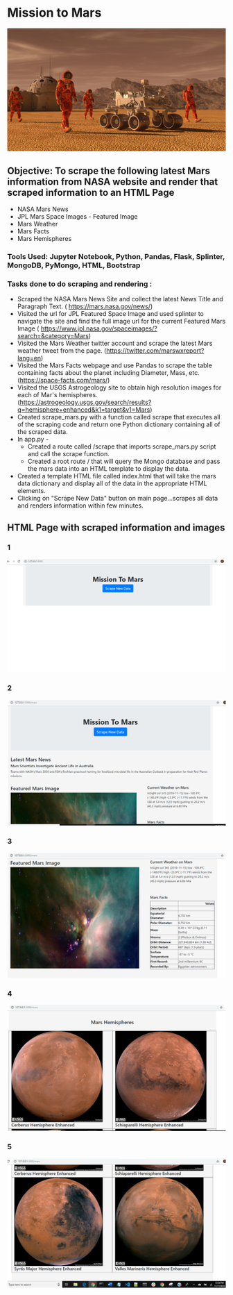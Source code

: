 # Mission to Mars

![Mars_Image](Images/mission_to_mars.png)

## Objective: To scrape the following latest Mars information from NASA website and render that scraped information to an HTML Page

  - NASA Mars News
  - JPL Mars Space Images - Featured Image
  - Mars Weather
  - Mars Facts
  - Mars Hemispheres

### Tools Used: Jupyter Notebook, Python, Pandas, Flask, Splinter, MongoDB, PyMongo, HTML, Bootstrap

### Tasks done to do scraping and rendering :
- Scraped the NASA Mars News Site and collect the latest News Title and Paragraph Text. ( https://mars.nasa.gov/news/) 
- Visited the url for JPL Featured Space Image and used splinter to navigate the site and find the full image url for the current Featured Mars Image ( https://www.jpl.nasa.gov/spaceimages/?search=&category=Mars)
- Visited the Mars Weather twitter account and scrape the latest Mars weather tweet from the page. (https://twitter.com/marswxreport?lang=en)
- Visited the Mars Facts webpage and use Pandas to scrape the table containing facts about the planet including Diameter, Mass, etc. (https://space-facts.com/mars/)
- Visited the USGS Astrogeology site to obtain high resolution images for each of Mar's hemispheres.(https://astrogeology.usgs.gov/search/results?q=hemisphere+enhanced&k1=target&v1=Mars)
- Created scrape_mars.py with a function called scrape that executes all of the scraping code and return one Python dictionary containing all of the scraped data.
- In app.py -
   - Created a route called /scrape that imports scrape_mars.py script and call the scrape function.
   - Created a root route / that will query the Mongo database and pass the mars data into an HTML template to display the data.
- Created a template HTML file called index.html that will take the mars data dictionary and display all of the data in the appropriate HTML elements. 
- Clicking on "Scrape New Data" button on main page...scrapes all data and renders information within few minutes.

## HTML Page with scraped information and images

### 1 
![html1](Mission_to_Mars/Screenshots/MainPage.PNG)
### 2
![scraped1](Mission_to_Mars/Screenshots/ScrapedPage1.PNG)
### 3
![scraped2](Mission_to_Mars/Screenshots/ScrapedPage2.PNG)
### 4
![scraped3](Mission_to_Mars/Screenshots/ScrapedPage3.PNG)
### 5
![scraped4](Mission_to_Mars/Screenshots/ScrapedPage4.PNG)
